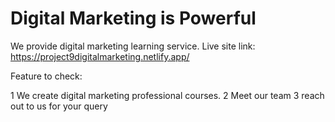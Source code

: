 # Digital Marketing is Powerful <br>
We provide digital marketing learning service.
Live site link: https://project9digitalmarketing.netlify.app/

Feature to check:

1 We create digital marketing professional courses.
2 Meet our team
3 reach out to us for your query
